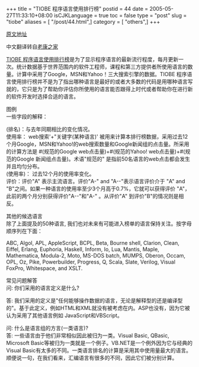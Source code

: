+++
title = "TIOBE 程序语言使用排行榜"
postid = 44
date = 2005-05-27T11:33:10+08:00
isCJKLanguage = true
toc = false
type = "post"
slug = "tiobe"
aliases = [ "/post/44.html",]
category = [ "others",]
+++


[原文地址](http://www.tiobe.com/tiobe_index/tekst.htm)

中文翻译转自[老康之家](http://www.b9527.net/)

[TIOBE
程序语言使用排行榜](http://www.tiobe.com/tiobe_index/tekst.htm)是为了显示程序语言的最新流行程度，每月更新一次。统计数据基于世界范围内的软件工程师，课程和第三方提供者所使用语言的数量。计算中采用了Google，MSN和Yahoo！三大搜索引擎的数据。TIOBE
程序语言使用排行榜并不是为了指出哪种语言是最好的或者大多数的代码是用哪种语言写就的，它只是为了帮助你评估你所使用的语言能否跟得上时代或者帮助你在进行新的软件开发时选择合适的语言。

<!--more-->

图例  
一些字段的解释：

(排名)：与去年同期相比的变化情况。  
使用率： web搜索'+"关键字(某种语言)'
被用来计算本排行榜数据，采用过去12个月Google，MSN和Yahoo!的web搜索数量和Google新闻组的点击量。所采用的计算方法是
\#(规范的Google web点击量)+\#(规范的Yahoo! web点击量)+\#(规范的Google
新闻组点击量)。术语"规范的"
是指前50名语言的web点击都会发生并且均匀分布。  
(使用率)： 过去12个月的使用率变化。  
评价：评价"A" 表示主流语言。评价"A-" and "A--"表示语言评价介于 "A" and
"B"之间。如果一种语言的使用率至少3个月高于0.7%，它就可以获得评价
"A"，此前的两个月分别获得评价"A--"和"A-" 。从评价"A"
到评价"B"的情况则是相反。

其他的候选语言  
除了上面提及的50种语言,
我们也对未来有可能进入榜单的语言保持关注。按字母顺序列在下面：

ABC, Algol, APL, AppleScript, BCPL, Beta, Bourne shell, Clarion, Clean,
Eiffel, Erlang, Euphoria, Haskell, Inform, Io, Lua, Mantis, Maple,
Mathematica, Modula-2, Moto, MS-DOS batch, MUMPS, Oberon, Occam, OPL,
Oz, Pike, Powerbuilder, Progress, Q, Scala, Slate, Verilog, Visual
FoxPro, Whitespace, and XSLT.


常见问题解答  
问: 你们采用的语言定义是什么?

答:
我们采用的定义是"任何能够操作数据的语言，无论是解释型的还是编译型的"。基于此定义，例如HTML和XML就没有被考虑在内。ASP也没有，因为它被认为采用了其他语言例如
JavaScript和VBScript。

问: 什么是语言组的方言(一类语言)?  
答: 一些语言由于他们非常相似因此被归为一类。Visual Basic, QBasic,
Microsoft
Basic等被归为一类就是一个例子。VB.NET是一个例外因为它与经典的Visual
Basic有太多的不同。一类语言排名的计算是采用其中使用量最大的语言。顺便说一句，在我们看来，汇编语言有很多的不同，因此它们被分别计算。


